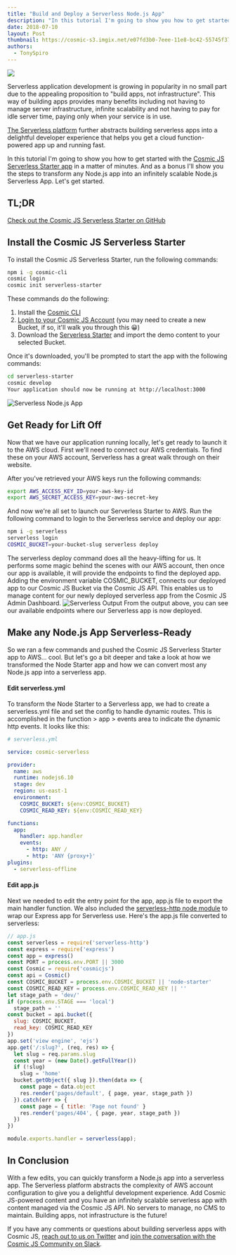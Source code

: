 ```yaml
---
title: "Build and Deploy a Serverless Node.js App"
description: "In this tutorial I'm going to show you how to get started with the Cosmic JS Serverless Starter app in a matter of minutes. And as a bonus I'll show you the steps to transform any Node.js app into an infinitely scalable Node.js Serverless App. Let's get started."
date: 2018-07-10
layout: Post
thumbnail: https://cosmic-s3.imgix.net/e07fd3b0-7eee-11e8-bc42-55745f37e956-cosmic-serverless-lambda.jpg?w=1000
authors:
  - TonySpiro
---
```


<img src="https://cosmic-s3.imgix.net/e07fd3b0-7eee-11e8-bc42-55745f37e956-cosmic-serverless-lambda.jpg?w=1000">

Serverless application development is growing in popularity in no small part due to the appealing proposition to "build apps, not infrastructure". This way of building apps provides many benefits including not having to manage server infrastructure, infinite scalability and not having to pay for idle server time, paying only when your service is in use.

[The Serverless platform](https://serverless.com) further abstracts building serverless apps into a delightful developer experience that helps you get a cloud function-powered app up and running fast.

In this tutorial I'm going to show you how to get started with the [Cosmic JS Serverless Starter app](https://github.com/cosmicjs/serverless-starter) in a matter of minutes. And as a bonus I'll show you the steps to transform any Node.js app into an infinitely scalable Node.js Serverless App. Let's get started.


## TL;DR
[Check out the Cosmic JS Serverless Starter on GitHub](https://github.com/cosmicjs/serverless-starter)


## Install the Cosmic JS Serverless Starter
To install the Cosmic JS Serverless Starter, run the following commands:
```bash
npm i -g cosmic-cli
cosmic login
cosmic init serverless-starter
```
These commands do the following:
1. Install the [Cosmic CLI](https://www.npmjs.com/package/cosmic-cli)
2. [Login to your Cosmic JS Account](https://cosmicjs.com) (you may need to create a new Bucket, if so, it'll walk you through this 😀)
3. Download the [Serverless Starter](https://github.com/cosmicjs/serverless-starter) and import the demo content to your selected Bucket.

Once it's downloaded, you'll be prompted to start the app with the following commands:
```bash
cd serverless-starter
cosmic develop
Your application should now be running at http://localhost:3000
```
![Serverless Node.js App](https://s3-us-west-2.amazonaws.com/cosmicjs/146a8fc0-8143-11e8-8bfa-139dde8f58ed-Screen%20Shot%202018-07-06%20at%2012.35.53%20PM.png)

## Get Ready for Lift Off
Now that we have our application running locally, let's get ready to launch it to the AWS cloud. First we'll need to connect our AWS credentials. To find these on your AWS account, Serverless has a great walk through on their website.

After you've retrieved your AWS keys run the following commands:
```bash
export AWS_ACCESS_KEY_ID=your-aws-key-id
export AWS_SECRET_ACCESS_KEY=your-aws-secret-key
```
And now we're all set to launch our Serverless Starter to AWS.  Run the following command to login to the Serverless service and deploy our app:
```bash
npm i -g serverless
serverless login
COSMIC_BUCKET=your-bucket-slug serverless deploy
```
The serverless deploy command does all the heavy-lifting for us. It performs some magic behind the scenes with our AWS account, then once our app is available, it will provide the endpoints to find the deployed app. Adding the environment variable COSMIC_BUCKET, connects our deployed app to our Cosmic JS Bucket via the Cosmic JS API.  This enables us to manage content for our newly deployed serverless app from the Cosmic JS Admin Dashboard.
![Serverless Output](https://s3-us-west-2.amazonaws.com/cosmicjs/36d5f170-8144-11e8-8bfa-139dde8f58ed-Screen%20Shot%202018-07-06%20at%2012.43.48%20PM.png)
From the output above, you can see our available endpoints where our Serverless app is now deployed.


## Make any Node.js App Serverless-Ready
So we ran a few commands and pushed the Cosmic JS Serverless Starter app to AWS... cool. But let's go a bit deeper and take a look at how we transformed the Node Starter app and how we can convert most any Node.js app into a serverless app.


#### Edit serverless.yml
To transform the Node Starter to a Serverless app, we had to create a serverless.yml file and set the config to handle dynamic routes.  This is accomplished in the function > app > events area to indicate the dynamic http events.  It looks like this:
```yml
# serverless.yml

service: cosmic-serverless

provider:
  name: aws
  runtime: nodejs6.10
  stage: dev
  region: us-east-1
  environment:
    COSMIC_BUCKET: ${env:COSMIC_BUCKET}
    COSMIC_READ_KEY: ${env:COSMIC_READ_KEY}

functions:
  app:
    handler: app.handler
    events:
      - http: ANY /
      - http: 'ANY {proxy+}'
plugins:
  - serverless-offline
```


#### Edit app.js
Next we needed to edit the entry point for the app, app.js file to export the main handler function.  We also included the [serverless-http node module](https://www.npmjs.com/package/serverless-http) to wrap our Express app for Serverless use.  Here's the app.js file converted to serverless:
```javascript
// app.js
const serverless = require('serverless-http')
const express = require('express')
const app = express()
const PORT = process.env.PORT || 3000
const Cosmic = require('cosmicjs')
const api = Cosmic()
const COSMIC_BUCKET = process.env.COSMIC_BUCKET || 'node-starter'
const COSMIC_READ_KEY = process.env.COSMIC_READ_KEY || ''
let stage_path = 'dev/'
if (process.env.STAGE === 'local')
  stage_path = ''
const bucket = api.bucket({
  slug: COSMIC_BUCKET,
  read_key: COSMIC_READ_KEY
})
app.set('view engine', 'ejs')
app.get('/:slug?', (req, res) => {
  let slug = req.params.slug
  const year = (new Date().getFullYear())
  if (!slug)
    slug = 'home'
  bucket.getObject({ slug }).then(data => {
    const page = data.object
    res.render('pages/default', { page, year, stage_path })
  }).catch(err => {
    const page = { title: 'Page not found' }
    res.render('pages/404', { page, year, stage_path })
  })
})

module.exports.handler = serverless(app);
```

## In Conclusion
With a few edits, you can quickly transform a Node.js app into a serverless app.  The Serverless platform abstracts the complexity of AWS account configuration to give you a delightful development experience.  Add Cosmic JS-powered content and you have an infinitely scalable serverless app with content managed via the Cosmic JS API.  No servers to manage, no CMS to maintain. Building apps, not infrastructure is the future!

If you have any comments or questions about building serverless apps with Cosmic JS, [reach out to us on Twitter](https://twitter.com/cosmic_js) and [join the conversation with the Cosmic JS Community on Slack](https://cosmicjs.com/community).
